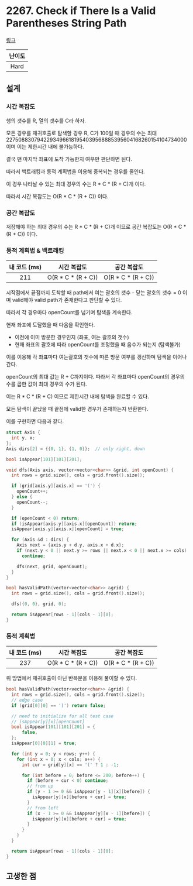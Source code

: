 # 2267. Check if There Is a Valid Parentheses String Path

[링크](https://leetcode.com/problems/check-if-there-is-a-valid-parentheses-string-path/)

| 난이도 |
| :----: |
|  Hard  |

## 설계

### 시간 복잡도

행의 갯수를 R, 열의 갯수를 C라 하자.

모든 경우를 재귀호출로 탐색할 경우 R, C가 100일 때 경우의 수는 최대 22750883079422934966181954039568885395604168260154104734000 이며 이는 제한시간 내에 불가능하다.

결국 맨 마지막 좌표에 도착 가능한지 여부만 판단하면 된다.

따라서 백트래킹과 동적 계획법을 이용해 중복되는 경우를 줄인다.

이 경우 나타날 수 있는 최대 경우의 수는 R * C * (R + C)개 이다.

따라서 시간 복잡도는 O(R * C * (R + C)) 이다.

### 공간 복잡도

저장해야 하는 최대 경우의 수는 R * C * (R + C)개 이므로 공간 복잡도는 O(R * C * (R + C)) 이다.

### 동적 계획법 & 백트래킹

| 내 코드 (ms) |    시간 복잡도     |    공간 복잡도     |
| :----------: | :----------------: | :----------------: |
|     211      | O(R * C * (R + C)) | O(R * C * (R + C)) |

시작점에서 끝점까지 도착할 때 path에서 여는 괄호의 갯수 - 닫는 괄호의 갯수 = 0 이며 valid해야 valid path가 존재한다고 판단할 수 있다.

따라서 각 경우마다 openCount를 넘기며 탐색을 계속한다.

현재 좌표에 도달했을 때 다음을 확인한다.

- 이전에 이미 방문한 경우인지 (좌표, 여는 괄호의 갯수)
- 현재 좌표의 괄호에 따라 openCount를 조정했을 때 음수가 되는지 (탐색불가)

이를 이용해 각 좌표마다 여는괄호의 갯수에 따른 방문 여부를 갱신하며 탐색을 이어나간다.

openCount의 최대 값는 R + C까지이다. 따라서 각 좌표마다 openCount의 경우의 수를 곱한 값이 최대 경우의 수가 된다.

이는 R * C * (R + C) 이므로 제한시간 내에 탐색을 완료할 수 있다.

모든 탐색이 끝났을 때 끝점에 valid한 경우가 존재하는지 반환한다.

이를 구현하면 다음과 같다.

```cpp
struct Axis {
  int y, x;
};
Axis dirs[2] = {{0, 1}, {1, 0}};  // only right, down

bool isAppear[101][101][201];

void dfs(Axis axis, vector<vector<char>> &grid, int openCount) {
  int rows = grid.size(), cols = grid.front().size();

  if (grid[axis.y][axis.x] == '(') {
    openCount++;
  } else {
    openCount--;
  }

  if (openCount < 0) return;
  if (isAppear[axis.y][axis.x][openCount]) return;
  isAppear[axis.y][axis.x][openCount] = true;

  for (Axis &d : dirs) {
    Axis next = {axis.y + d.y, axis.x + d.x};
    if (next.y < 0 || next.y >= rows || next.x < 0 || next.x >= cols)
      continue;

    dfs(next, grid, openCount);
  }
}

bool hasValidPath(vector<vector<char>> &grid) {
  int rows = grid.size(), cols = grid.front().size();

  dfs({0, 0}, grid, 0);

  return isAppear[rows - 1][cols - 1][0];
}
```

### 동적 계획법

| 내 코드 (ms) |    시간 복잡도     |    공간 복잡도     |
| :----------: | :----------------: | :----------------: |
|     237      | O(R * C * (R + C)) | O(R * C * (R + C)) |

위 방법에서 재귀호출이 아닌 반복문을 이용해 풀이할 수 있다.

```cpp
bool hasValidPath(vector<vector<char>> &grid) {
  int rows = grid.size(), cols = grid.front().size();
  // edge case
  if (grid[0][0] == ')') return false;

  // need to initialize for all test case
  // isAppear[y][x][openCount]
  bool isAppear[101][101][201] = {
      false,
  };
  isAppear[0][0][1] = true;

  for (int y = 0; y < rows; y++) {
    for (int x = 0; x < cols; x++) {
      int cur = grid[y][x] == '(' ? 1 : -1;

      for (int before = 0; before <= 200; before++) {
        if (before + cur < 0) continue;
        // from up
        if (y - 1 >= 0 && isAppear[y - 1][x][before]) {
          isAppear[y][x][before + cur] = true;
        }
        // from left
        if (x - 1 >= 0 && isAppear[y][x - 1][before]) {
          isAppear[y][x][before + cur] = true;
        }
      }
    }
  }

  return isAppear[rows - 1][cols - 1][0];
}
```

## 고생한 점
